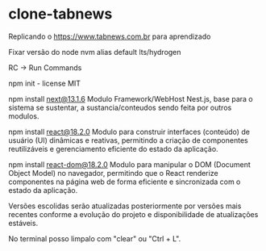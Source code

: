 # clone-tabnews
Replicando o https://www.tabnews.com.br para aprendizado 

Fixar versão do node 
nvm alias default lts/hydrogen

RC -> Run Commands

npm init - license MIT

npm install next@13.1.6
Modulo Framework/WebHost Nest.js, base para o sistema se sustentar, a sustancia/conteudos sendo feita por outros modulos.

npm install react@18.2.0 
Modulo para construir interfaces (conteúdo) de usuário (UI) dinâmicas e reativas, permitindo a criação de componentes reutilizáveis e gerenciamento eficiente do estado da aplicação.

npm install react-dom@18.2.0
Modulo para manipular o DOM (Document Object Model) no navegador, permitindo que o React renderize componentes na página web de forma eficiente e sincronizada com o estado da aplicação.

Versões escolidas serão atualizadas posteriormente por versões mais recentes conforme a evolução do projeto e disponibilidade de atualizações estáveis.

No terminal posso limpalo com "clear" ou "Ctrl + L".
